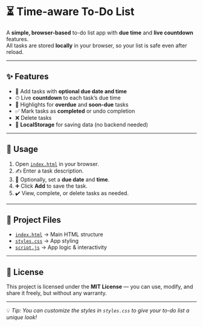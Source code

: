 # ⏳ Time-aware To-Do List

A **simple, browser-based** to-do list app with **due time** and **live countdown** features.  
All tasks are stored **locally** in your browser, so your list is safe even after reload.

---

## ✨ Features

- 📝 Add tasks with **optional due date and time**
- ⏱ Live **countdown** to each task’s due time
- 🚨 Highlights for **overdue** and **soon-due** tasks
- ✅ Mark tasks as **completed** or undo completion
- ❌ Delete tasks
- 💾 **LocalStorage** for saving data (no backend needed)

---

## 🚀 Usage

1. Open [`index.html`](index.html) in your browser.
2. ✍️ Enter a task description.
3. 📅 Optionally, set a **due date** and **time**.
4. ➕ Click **Add** to save the task.
5. ✔️ View, complete, or delete tasks as needed.

---

## 📂 Project Files

- [`index.html`](index.html) → Main HTML structure
- [`styles.css`](styles.css) → App styling
- [`script.js`](script.js) → App logic & interactivity

---

## 📜 License

This project is licensed under the **MIT License** — you can use, modify, and share it freely, but without any warranty.

---

💡 *Tip: You can customize the styles in `styles.css` to give your to-do list a unique look!*

